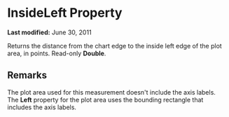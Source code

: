 
# InsideLeft Property

 **Last modified:** June 30, 2011

Returns the distance from the chart edge to the inside left edge of the plot area, in points. Read-only  **Double**.

## Remarks

The plot area used for this measurement doesn't include the axis labels. The  **Left** property for the plot area uses the bounding rectangle that includes the axis labels.

